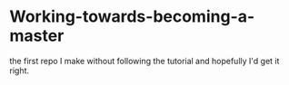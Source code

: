 # Working-towards-becoming-a-master
the first repo I make without following the tutorial and hopefully I'd get it right.
